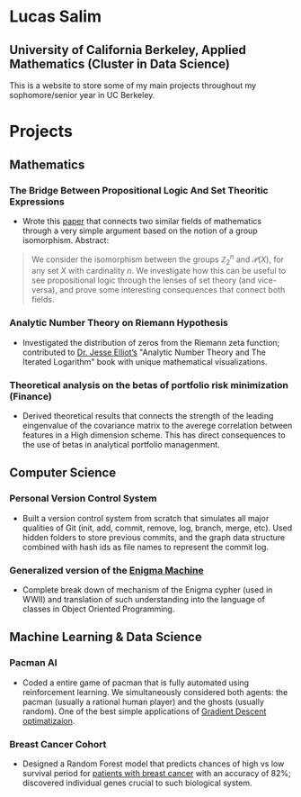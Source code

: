 # Lucas Salim
## University of California Berkeley, Applied Mathematics (Cluster in Data Science)

This is a website to store some of my main projects throughout my sophomore/senior year in UC Berkeley. 

# Projects
## Mathematics

### The Bridge Between Propositional Logic And Set Theoritic Expressions
- Wrote this [paper](/paper.pdf) that connects two similar fields of mathematics through a very simple argument based on the notion of a group isomorphism. Abstract:
> We consider the isomorphism between the groups $\mathbb{Z}_2^n$ and $\mathscr{P}(X)$, for any set $X$ with cardinality $n$. We investigate how this can be useful to see propositional logic through the lenses of set theory (and vice-versa), and prove some interesting consequences that connect both fields. 


### Analytic Number Theory on Riemann Hypothesis
- Investigated the distribution of zeros from the Riemann zeta function; contributed to [Dr. Jesse Elliot’s](https://www.csuci.edu/news/spotlights/faculty/mathematician-philosopher.htm) "Analytic Number Theory and The Iterated Logarithm" book with unique mathematical visualizations. 


### Theoretical analysis on the betas of portfolio risk minimization (Finance)
- Derived theoretical results that connects the strength of the leading eingenvalue of the covariance matrix to the averege correlation between features in a High dimension scheme. This has direct consequences to the use of betas in analytical portfolio managenment.


## Computer Science

### Personal Version Control System 
- Built a version control system from scratch that simulates all major qualities of Git (init, add, commit, remove, log, branch, merge, etc). Used hidden folders to store previous commits, and the graph data structure combined with hash ids as file names to represent the commit log.

### Generalized version of the [Enigma Machine](https://en.wikipedia.org/wiki/Enigma_machine)
- Complete break down of mechanism of the Enigma cypher (used in WWII) and translation of such understanding into the language of classes in Object Oriented Programming.


## Machine Learning & Data Science

### Pacman AI
- Coded a entire game of pacman that is fully automated using reinforcement learning. We simultaneously considered both agents: the pacman (usually a rational human player) and the ghosts (usually random). One of the best simple applications of [Gradient Descent optimatizaion](https://en.wikipedia.org/wiki/Gradient_descent).  


### Breast Cancer Cohort
- Designed a Random Forest model that predicts chances of high vs low survival period for [patients with breast cancer](http://www.cbioportal.org/study/summary?id=brca_metabric) with an accuracy of 82%; discovered individual genes crucial to such biological system.


